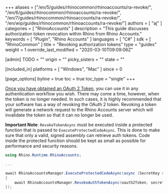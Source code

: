 +++
aliases = ["/en/5/guides/rhinocommon/rhinoaccounts/ra-revoke/", "/en/6/guides/rhinocommon/rhinoaccounts/ra-revoke/", "/en/7/guides/rhinocommon/rhinoaccounts/ra-revoke/", "/en/wip/guides/rhinocommon/rhinoaccounts/ra-revoke/"]
authors = [ "aj" ]
categories = [ "RhinoAccounts" ]
description = "This guide discusses authorization token revocation within Rhino from Rhino Accounts."
keywords = [ "Plugin", "Rhino Accounts" ]
languages = [ "C#" ]
sdk = [ "RhinoCommon" ]
title = "Revoking authorization tokens"
type = "guides"
weight = 1
override_last_modified = "2020-03-10T09:09:06Z"

[admin]
TODO = ""
origin = ""
picky_sisters = ""
state = ""

[included_in]
platforms = [ "Windows", "Mac" ]
since = 0

[page_options]
byline = true
toc = true
toc_type = "single"
+++

[Once you have obtained an OAuth 2 Token](/guides/rhinocommon/rhinoaccounts/ra-example), you can use it in any authentication workflow you wish. There may come a time, however, when the token is no longer needed. In such cases, it is highly recommended that your software has a way of revoking the OAuth 2 token. Revoking a token will generate a network request to the Rhino Accounts server which will invalidate the token so that it can no longer be used.

**Important Note**: 
`RevokeTokenAsync` must be executed inside a protected function that is passed to `ExecuteProtectedCodeAsync`. This is done to make sure that only a valid, signed assembly can retrieve auth tokens. Code inside the protected function should be kept as small as possible for performance and security reasons.

```cs
using Rhino.Runtime.RhinoAccounts;

...

await RhinoAccountsManager.ExecuteProtectedCodeAsync(async (SecretKey secretKey) =>
{
	await RhinoAccountsManager.RevokeAuthTokenAsync(oauth2Token, secretKey, CancellationToken.None);			
});
```
